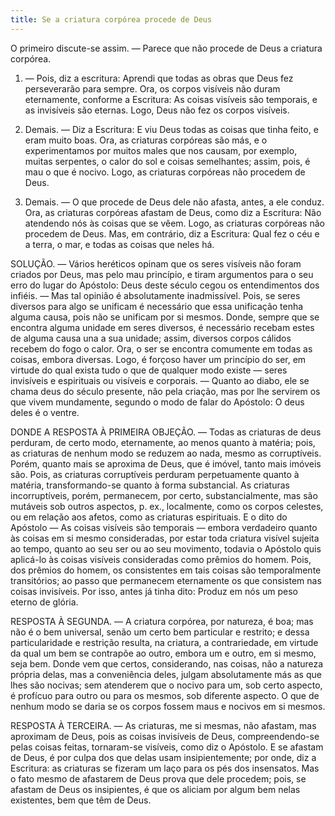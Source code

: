 ```yaml
---
title: Se a criatura corpórea procede de Deus
---
```


O primeiro discute-se assim. — Parece que não procede de Deus a criatura corpórea.  

1. — Pois, diz a escritura: Aprendi que todas as obras que Deus fez perseverarão para sempre. Ora, os corpos visíveis não duram eternamente, conforme a Escritura: As coisas visíveis são temporais, e as invisíveis são eternas. Logo, Deus não fez os corpos visíveis.  

2. Demais. — Diz a Escritura: E viu Deus todas as coisas que tinha feito, e eram muito boas. Ora, as criaturas corpóreas são más, e o experimentamos por muitos males que nos causam, por exemplo, muitas serpentes, o calor do sol e coisas semelhantes; assim, pois, é mau o que é nocivo. Logo, as criaturas corpóreas não procedem de Deus.  

3. Demais. — O que procede de Deus dele não afasta, antes, a ele conduz. Ora, as criaturas corpóreas afastam de Deus, como diz a Escritura: Não atendendo nós às coisas que se vêem. Logo, as criaturas corpóreas não procedem de Deus.  Mas, em contrário, diz a Escritura: Qual fez o céu e a terra, o mar, e todas as coisas que neles há.  

SOLUÇÃO. — Vários heréticos opinam que os seres visíveis não foram criados por Deus, mas pelo mau princípio, e tiram argumentos para o seu erro do lugar do Apóstolo: Deus deste século cegou os entendimentos dos infiéis. — Mas tal opinião é absolutamente inadmissível. Pois, se seres diversos para algo se unificam é necessário que essa unificação tenha alguma causa, pois não se unificam por si mesmos. Donde, sempre que se encontra alguma unidade em seres diversos, é necessário recebam estes de alguma causa una a sua unidade; assim, diversos corpos cálidos recebem do fogo o calor. Ora, o ser se encontra comumente em todas as coisas, embora diversas. Logo, é forçoso haver um princípio do ser, em virtude do qual exista tudo o que de qualquer modo existe — seres invisíveis e espirituais ou visíveis e corporais. — Quanto ao diabo, ele se chama deus do século presente, não pela criação, mas por lhe servirem os que vivem mundamente, segundo o modo de falar do Apóstolo: O deus deles é o ventre.  

DONDE A RESPOSTA À PRIMEIRA OBJEÇÃO. — Todas as criaturas de deus perduram, de certo modo, eternamente, ao menos quanto à matéria; pois, as criaturas de nenhum modo se reduzem ao nada, mesmo as corruptíveis. Porém, quanto mais se aproxima de Deus, que é imóvel, tanto mais imóveis são. Pois, as criaturas corruptíveis perduram perpetuamente quanto à matéria, transformando-se quanto à forma substancial. As criaturas incorruptíveis, porém, permanecem, por certo, substancialmente, mas são mutáveis sob outros aspectos, p. ex., localmente, como os corpos celestes, ou em relação aos afetos, como as criaturas espirituais. E o dito do Apóstolo — As coisas visíveis são temporais — embora verdadeiro quanto às coisas em si mesmo consideradas, por estar toda criatura visível sujeita ao tempo, quanto ao seu ser ou ao seu movimento, todavia o Apóstolo quis aplicá-lo às coisas visíveis consideradas como prêmios do homem. Pois, dos prêmios do homem, os consistentes em tais coisas são temporalmente transitórios; ao passo que permanecem eternamente os que consistem nas coisas invisíveis. Por isso, antes já tinha dito: Produz em nós um peso eterno de glória.  

RESPOSTA À SEGUNDA. — A criatura corpórea, por natureza, é boa; mas não é o bem universal, senão um certo bem particular e restrito; e dessa particularidade e restrição resulta, na criatura, a contrariedade, em virtude da qual um bem se contrapõe ao outro, embora um e outro, em si mesmo, seja bem. Donde vem que certos, considerando, nas coisas, não a natureza própria delas, mas a conveniência deles, julgam absolutamente más as que lhes são nocivas; sem atenderem que o nocivo para um, sob certo aspecto, é profícuo para outro ou para os mesmos, sob diferente aspecto. O que de nenhum modo se daria se os corpos fossem maus e nocivos em si mesmos.  

RESPOSTA À TERCEIRA. — As criaturas, me si mesmas, não afastam, mas aproximam de Deus, pois as coisas invisíveis de Deus, compreendendo-se pelas coisas feitas, tornaram-se visíveis, como diz o Apóstolo. E se afastam de Deus, é por culpa dos que delas usam insipientemente; por onde, diz a Escritura: as criaturas se fizeram um laço para os pés dos insensatos. Mas o fato mesmo de afastarem de Deus prova que dele procedem; pois, se afastam de Deus os insipientes, é que os aliciam por algum bem nelas existentes, bem que têm de Deus.